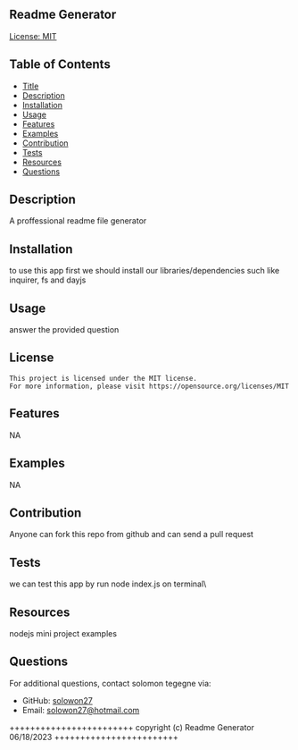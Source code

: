  ## Readme Generator 

  [License: MIT](https://img.shields.io/badge/License-MIT-yellow.svg)  
  
  ## Table of Contents
  * [Title](#title) 
  * [Description](#description) 
  * [Installation](#installation)
  * [Usage](#usage)
  * [Features](#features)
  * [Examples](#examples)
  * [Contribution](#contribution)
  * [Tests](#tests)
  * [Resources](#resources)
  * [Questions](#Questions)

  ## Description
  A proffessional readme file generator

  ## Installation
  to use this app first we should install our libraries/dependencies such like inquirer, fs and dayjs

  ## Usage
  answer the provided question 

  ## License 
    This project is licensed under the MIT license.      
    For more information, please visit https://opensource.org/licenses/MIT 
  
  ## Features
  NA

  ## Examples
  NA

  ## Contribution
  Anyone can fork this repo from github and can send a pull request

  ## Tests
  we can test this app by run node index.js on terminal\

  ## Resources
  nodejs mini project examples

  ## Questions
  For additional questions, contact solomon tegegne via:
  - GitHub: [solowon27](https://github.com/solowon27)
  - Email: solowon27@hotmail.com

++++++++++++++++++++++++ copyright (c) Readme Generator 06/18/2023 ++++++++++++++++++++++++